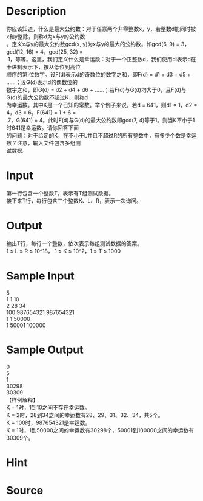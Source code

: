 
# Description

<div class="content"><div>你应该知道，什么是最大公约数：对于任意两个非零整数x，y，若整数d能同时被x和y整除，则称d为x与y的公约数</div>
<div>。定义x与y的最大公约数gcd(x, y)为x与y的最大的公约数。如gcd(6, 9) = 3，gcd(12, 16) = 4，gcd(25, 32) =</div>
<div> 1，等等。这里，我们定义什么是幸运数：对于一个正整数d，我们使用di表示d在十进制表示下，按从低位到高位</div>
<div>顺序的第i位数字。设F(d)表示d的奇数位的数字之和，即F(d) = d1 + d3 + d5 + ……；设G(d)表示d的偶数位的</div>
<div>数字之和，即G(d) = d2 + d4 + d6 + ……；若F(d)与G(d)均大于0，且F(d)与G(d)的最大公约数不超过K，则称d</div>
<div>为幸运数。其中K是一个已知的常数。举个例子来说，若d = 641，则d1 = 1，d2 = 4，d3 = 6，F(641) = 1 + 6 =</div>
<div> 7，G(641) = 4。此时F(d)与G(d)的最大公约数即gcd(7, 4)等于1。则当K不小于1时641是幸运数。请你回答下面</div>
<div>的问题：对于给定的K，在不小于L并且不超过R的所有整数中，有多少个数是幸运数？注意，输入文件包含多组测</div>
<div>试数据。</div>
<p></p></div>

# Input

<div class="content"><div>第一行包含一个整数T，表示有T组测试数据。</div>
<div>接下来T行，每行包含三个整数K、L、R，表示一次询问。</div>
<p></p></div>

# Output

<div class="content"><div>输出T行，每行一个整数，依次表示每组测试数据的答案。</div>
<div>1 ≤ L ≤ R ≤ 10^18， 1 ≤ K ≤ 10^2，1 ≤ T ≤ 1000</div>
<p></p></div>

# Sample Input

<div class="content"><span class="sampledata">5<br/>
1 1 10<br/>
2 28 34<br/>
100 987654321 987654321<br/>
1 1 50000<br/>
1 50001 100000</span></div>

# Sample Output

<div class="content"><span class="sampledata">0<br/>
5<br/>
1<br/>
30298<br/>
30309<br/>
【样例解释】<br/>
K = 1时，1到10之间不存在幸运数。<br/>
K = 2时，28到34之间的幸运数有28、29、31、32、34，共5个。<br/>
K = 100时，987654321是幸运数。<br/>
K = 1时，1到50000之间的幸运数有30298个，50001到100000之间的幸运数有30309个。</span></div>

# Hint

<div class="content"><p></p></div>

# Source

<div class="content"><p><a href="problemset.php?search="></a></p></div>

